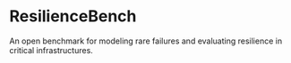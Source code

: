 # ResilienceBench
An open benchmark for modeling rare failures and evaluating resilience in critical infrastructures.
